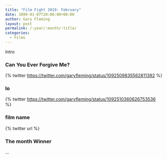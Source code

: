 ```yaml
---
title: "Film Fight 2019: February"
date: 3899-01-07T20:00:00+00:00
author: Gary Fleming
layout: post
permalink: /:year/:month/:title/
categories:
  - Films
---
```


Intro

### Can You Ever Forgive Me?

{% twitter https://twitter.com/garyfleming/status/1092509835562811392 %}

### Io

{% twitter https://twitter.com/garyfleming/status/1092510360626753536 %}

### film name

{% twitter url %}


### The month Winner

...
